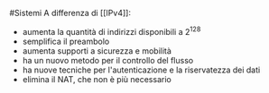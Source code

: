 #Sistemi 
A differenza di [[IPv4]]:
- aumenta la quantità di indirizzi disponibili a $2^{128}$
- semplifica il preambolo
- aumenta supporti a sicurezza e mobilità
- ha un nuovo metodo per il controllo del flusso
- ha nuove tecniche per l'autenticazione e la riservatezza dei dati
- elimina il NAT, che non è più necessario